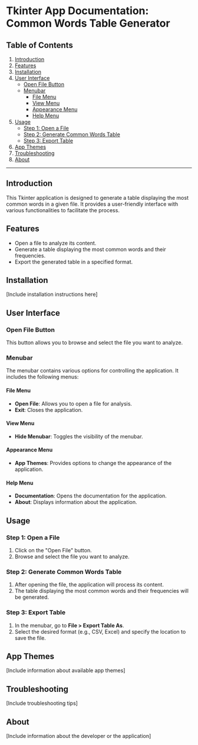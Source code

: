 # Tkinter App Documentation: Common Words Table Generator

## Table of Contents
1. [Introduction](#introduction)
2. [Features](#features)
3. [Installation](#installation)
4. [User Interface](#user-interface)
   - [Open File Button](#open-file-button)
   - [Menubar](#menubar)
     - [File Menu](#file-menu)
     - [View Menu](#view-menu)
     - [Appearance Menu](#appearance-menu)
     - [Help Menu](#help-menu)
5. [Usage](#usage)
   - [Step 1: Open a File](#step-1-open-a-file)
   - [Step 2: Generate Common Words Table](#step-2-generate-common-words-table)
   - [Step 3: Export Table](#step-3-export-table)
6. [App Themes](#app-themes)
7. [Troubleshooting](#troubleshooting)
8. [About](#about)

---

## Introduction <a name="introduction"></a>
This Tkinter application is designed to generate a table displaying the most common words in a given file. It provides a user-friendly interface with various functionalities to facilitate the process.

## Features <a name="features"></a>
- Open a file to analyze its content.
- Generate a table displaying the most common words and their frequencies.
- Export the generated table in a specified format.

## Installation <a name="installation"></a>
[Include installation instructions here]

## User Interface <a name="user-interface"></a>

### Open File Button <a name="open-file-button"></a>
This button allows you to browse and select the file you want to analyze.

### Menubar <a name="menubar"></a>
The menubar contains various options for controlling the application. It includes the following menus:

#### File Menu <a name="file-menu"></a>
- **Open File**: Allows you to open a file for analysis.
- **Exit**: Closes the application.

#### View Menu <a name="view-menu"></a>
- **Hide Menubar**: Toggles the visibility of the menubar.

#### Appearance Menu <a name="appearance-menu"></a>
- **App Themes**: Provides options to change the appearance of the application.

#### Help Menu <a name="help-menu"></a>
- **Documentation**: Opens the documentation for the application.
- **About**: Displays information about the application.

## Usage <a name="usage"></a>

### Step 1: Open a File <a name="step-1-open-a-file"></a>
1. Click on the "Open File" button.
2. Browse and select the file you want to analyze.

### Step 2: Generate Common Words Table <a name="step-2-generate-common-words-table"></a>
1. After opening the file, the application will process its content.
2. The table displaying the most common words and their frequencies will be generated.

### Step 3: Export Table <a name="step-3-export-table"></a>
1. In the menubar, go to **File > Export Table As**.
2. Select the desired format (e.g., CSV, Excel) and specify the location to save the file.

## App Themes <a name="app-themes"></a>
[Include information about available app themes]

## Troubleshooting <a name="troubleshooting"></a>
[Include troubleshooting tips]

## About <a name="about"></a>
[Include information about the developer or the application]

